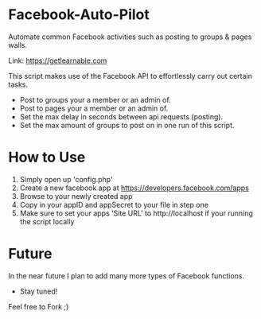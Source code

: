 # Facebook-Auto-Pilot
Automate common Facebook activities such as posting to groups &amp; pages walls. 

Link: https://getlearnable.com

This script makes use of the Facebook API to effortlessly carry out certain tasks. 
* Post to groups your a member or an admin of.
* Post to pages your a member or an admin of.
* Set the max delay in seconds between api requests (posting).
* Set the max amount of groups to post on in one run of this script.

# How to Use
1. Simply open up 'config.php'
2. Create a new facebook app at https://developers.facebook.com/apps
3. Browse to your newly created app
4. Copy in your appID and appSecret to your file in step one
5. Make sure to set your apps 'Site URL' to http://localhost if your running the script locally

# Future
In the near future I plan to add many more types of Facebook functions.

* Stay tuned!

Feel free to Fork ;)
